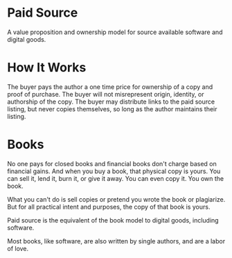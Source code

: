 # Paid Source

A value proposition and ownership model for source available software and digital goods.

# How It Works

The buyer pays the author a one time price for ownership of a copy and proof of purchase.
The buyer will not misrepresent origin, identity, or authorship of the copy.
The buyer may distribute links to the paid source listing, but never copies themselves, so long as the author maintains their listing.

# Books

No one pays for closed books and financial books don't charge based on financial gains. And when you buy a book, that physical copy is yours. You can sell it, lend it, burn it, or give it away. You can even copy it. You own the book. 

What you can't do is sell copies or pretend you wrote the book or plagiarize. But for all practical intent and purposes, the copy of that book is yours.

Paid source is the equivalent of the book model to digital goods, including software.

Most books, like software, are also written by single authors, and are a labor of love.
